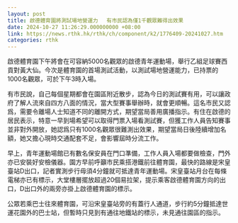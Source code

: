```yaml
---
layout: post
title: 啟德體育園將測試場地營運力 　有市民認為僅1千觀眾難得出效果
date: 2024-10-27 11:26:29.000000000 +08:00
link: https://news.rthk.hk/rthk/ch/component/k2/1776409-20241027.htm
categories: rthk
---
```


啟德體育園下午將會在可容納5000名觀眾的啟德青年運動場，舉行乙組足球賽西貢對黃大仙。今次是體育園的首場測試活動，以測試場地營運能力，已持票的1000名觀眾，可於下午3時入場。

有市民說，自己每個星期都會在園區附近散步，認為今日的測試賽有用，可以讓政府了解人流來自四方八面的情況，當大型賽事舉辦時，就會更順暢。這名市民又認爲，需要令離場人士知道不同的離開方式，期望當局善用廣播指示。有住在啟德的居民表示，特意一早到場希望可以取得門票入場看測試賽，但獲工作人員告知賽事並非對外開放，她認爲只有1000名觀眾很難測出效果，期望當局日後陸續增加名額，她又擔心現時交通配套不足，會影響屆時分流工作。

早上，青年運動場館已有數名保安員在門口準備，工作人員入場都要做檢查，門外亦已安裝好安檢儀器。園方早前呼籲市民乘搭港鐵前往體育園，最快的路線是宋皇臺站D出口，記者實測步行毋須4分鐘就可抵達青年運動場。宋皇臺站月台在每條電梯亦已有標示，大堂樓層擺放超過20個易拉架，提示乘客啟德體育園方向的出口，D出口外的兩旁亦掛上啟德體育園的標示。

公眾若乘巴士往來體育園，可沿宋皇臺站旁的有蓋行人通道，步行約5分鐘抵達世運花園外的巴士站，但暫時只見到有通往地鐵站的標示，未見通往園區的指示。
